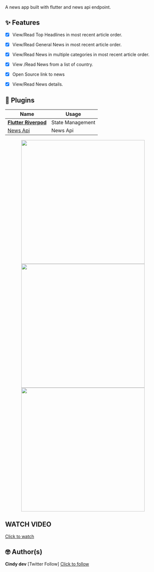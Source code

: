 A news app built with flutter and news api endpoint.

## ✨ Features

- [x] View/Read Top Headlines in most recent article order.
- [x] View/Read General News in most recent article order.
- [x] View/Read News in multiple categories in most recent article order.
- [x] View /Read News from a list of country.
- [x] Open Source link to news
- [x] View/Read News details.



## 🔌 Plugins

| Name                                                                  | Usage                                               |
| --------------------------------------------------------------------- | --------------------------------------------------- |
| [**Flutter Riverpod**](https://pub.dev/packages/flutter_riverpod)     | State Management
| [News Api](https://newsapi.org/)                                      | News Api


<p align="center">
    <img src="assets\images\screenshot\sc.gif" width="400">
    <img src="assets\images\screenshot\s1.gif" width="400"> 
    <img src="assets\images\screenshot\s2.gif" width="400">
   </p>

## WATCH VIDEO
<a href= 'https://drive.google.com/file/d/1snC3--7MRpuKMko10S7bxL8H3QcGko1b/view?usp=sharing'> Click to watch </a>

## 🤓 Author(s)
**Cindy dev**
[Twitter Follow] <a href= "https://twitter.com/cindyDev_"> Click to follow </a>

